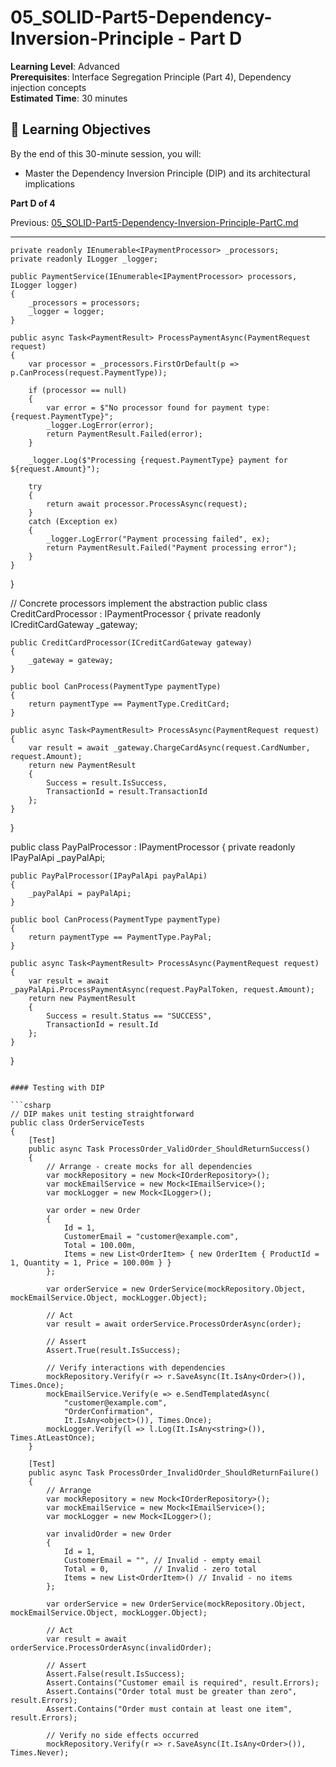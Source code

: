 ﻿# 05_SOLID-Part5-Dependency-Inversion-Principle - Part D

**Learning Level**: Advanced  
**Prerequisites**: Interface Segregation Principle (Part 4), Dependency injection concepts  
**Estimated Time**: 30 minutes  

## 🎯 Learning Objectives

By the end of this 30-minute session, you will:

- Master the Dependency Inversion Principle (DIP) and its architectural implications

**Part D of 4**

Previous: [05_SOLID-Part5-Dependency-Inversion-Principle-PartC.md](05_SOLID-Part5-Dependency-Inversion-Principle-PartC.md)

---

    private readonly IEnumerable<IPaymentProcessor> _processors;
    private readonly ILogger _logger;
    
    public PaymentService(IEnumerable<IPaymentProcessor> processors, ILogger logger)
    {
        _processors = processors;
        _logger = logger;
    }
    
    public async Task<PaymentResult> ProcessPaymentAsync(PaymentRequest request)
    {
        var processor = _processors.FirstOrDefault(p => p.CanProcess(request.PaymentType));
        
        if (processor == null)
        {
            var error = $"No processor found for payment type: {request.PaymentType}";
            _logger.LogError(error);
            return PaymentResult.Failed(error);
        }
        
        _logger.Log($"Processing {request.PaymentType} payment for ${request.Amount}");
        
        try
        {
            return await processor.ProcessAsync(request);
        }
        catch (Exception ex)
        {
            _logger.LogError("Payment processing failed", ex);
            return PaymentResult.Failed("Payment processing error");
        }
    }
}

// Concrete processors implement the abstraction
public class CreditCardProcessor : IPaymentProcessor
{
    private readonly ICreditCardGateway _gateway;
    
    public CreditCardProcessor(ICreditCardGateway gateway)
    {
        _gateway = gateway;
    }
    
    public bool CanProcess(PaymentType paymentType)
    {
        return paymentType == PaymentType.CreditCard;
    }
    
    public async Task<PaymentResult> ProcessAsync(PaymentRequest request)
    {
        var result = await _gateway.ChargeCardAsync(request.CardNumber, request.Amount);
        return new PaymentResult
        {
            Success = result.IsSuccess,
            TransactionId = result.TransactionId
        };
    }
}

public class PayPalProcessor : IPaymentProcessor
{
    private readonly IPayPalApi _payPalApi;
    
    public PayPalProcessor(IPayPalApi payPalApi)
    {
        _payPalApi = payPalApi;
    }
    
    public bool CanProcess(PaymentType paymentType)
    {
        return paymentType == PaymentType.PayPal;
    }
    
    public async Task<PaymentResult> ProcessAsync(PaymentRequest request)
    {
        var result = await _payPalApi.ProcessPaymentAsync(request.PayPalToken, request.Amount);
        return new PaymentResult
        {
            Success = result.Status == "SUCCESS",
            TransactionId = result.Id
        };
    }
}
```

#### Testing with DIP

```csharp
// DIP makes unit testing straightforward
public class OrderServiceTests
{
    [Test]
    public async Task ProcessOrder_ValidOrder_ShouldReturnSuccess()
    {
        // Arrange - create mocks for all dependencies
        var mockRepository = new Mock<IOrderRepository>();
        var mockEmailService = new Mock<IEmailService>();
        var mockLogger = new Mock<ILogger>();
        
        var order = new Order
        {
            Id = 1,
            CustomerEmail = "customer@example.com",
            Total = 100.00m,
            Items = new List<OrderItem> { new OrderItem { ProductId = 1, Quantity = 1, Price = 100.00m } }
        };
        
        var orderService = new OrderService(mockRepository.Object, mockEmailService.Object, mockLogger.Object);
        
        // Act
        var result = await orderService.ProcessOrderAsync(order);
        
        // Assert
        Assert.True(result.IsSuccess);
        
        // Verify interactions with dependencies
        mockRepository.Verify(r => r.SaveAsync(It.IsAny<Order>()), Times.Once);
        mockEmailService.Verify(e => e.SendTemplatedAsync(
            "customer@example.com",
            "OrderConfirmation",
            It.IsAny<object>()), Times.Once);
        mockLogger.Verify(l => l.Log(It.IsAny<string>()), Times.AtLeastOnce);
    }
    
    [Test]
    public async Task ProcessOrder_InvalidOrder_ShouldReturnFailure()
    {
        // Arrange
        var mockRepository = new Mock<IOrderRepository>();
        var mockEmailService = new Mock<IEmailService>();
        var mockLogger = new Mock<ILogger>();
        
        var invalidOrder = new Order
        {
            Id = 1,
            CustomerEmail = "", // Invalid - empty email
            Total = 0,          // Invalid - zero total
            Items = new List<OrderItem>() // Invalid - no items
        };
        
        var orderService = new OrderService(mockRepository.Object, mockEmailService.Object, mockLogger.Object);
        
        // Act
        var result = await orderService.ProcessOrderAsync(invalidOrder);
        
        // Assert
        Assert.False(result.IsSuccess);
        Assert.Contains("Customer email is required", result.Errors);
        Assert.Contains("Order total must be greater than zero", result.Errors);
        Assert.Contains("Order must contain at least one item", result.Errors);
        
        // Verify no side effects occurred
        mockRepository.Verify(r => r.SaveAsync(It.IsAny<Order>()), Times.Never);


